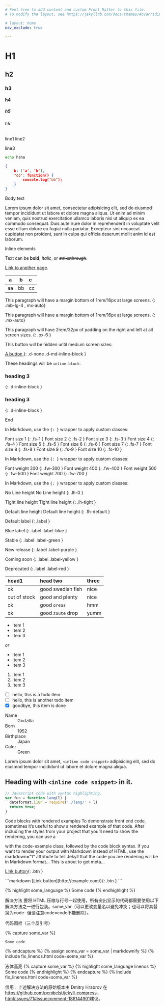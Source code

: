 ```yaml
---
# Feel free to add content and custom Front Matter to this file.
# To modify the layout, see https://jekyllrb.com/docs/themes/#overriding-theme-defaults

# layout: home
nav_exclude: true

---
```


# H1
## h2
### h3
#### h4
##### h5
###### h6

line1
line2

line3

```bash
echo haha
```

```json
{
    b: ['a', 'b'],
    "oo": function() {
        console.log("bb");
    }
}
```







Body text


Lorem ipsum dolor sit amet, consectetur adipisicing elit, sed do eiusmod tempor incididunt ut labore et dolore magna aliqua. Ut enim ad minim veniam, quis nostrud exercitation ullamco laboris nisi ut aliquip ex ea commodo consequat. Duis aute irure dolor in reprehenderit in voluptate velit esse cillum dolore eu fugiat nulla pariatur. Excepteur sint occaecat cupidatat non proident, sunt in culpa qui officia deserunt mollit anim id est laborum.


Inline elements


Text can be **bold**, _italic_, or ~~strikethrough~~.

[Link to another page](another-page).








a | b | c
--- | --- | :---
aa | bb | cc





This paragraph will have a margin bottom of 1rem/16px at large screens.
{: .mb-lg-4 , mx-auto}

This paragraph will have a margin bottom of 1rem/16px at large screens.
{: .mx-auto}

This paragraph will have 2rem/32px of padding on the right and left at all screen sizes.
{: .px-6 }



This button will be hidden until medium screen sizes:

[ A button ](#url)
{: .d-none .d-md-inline-block }

These headings will be `inline-block`:

### heading 3
{: .d-inline-block }

### heading 3
{: .d-inline-block }

End

In Markdown, use the `{: }` wrapper to apply custom classes:

Font size 1
{: .fs-1 }
Font size 2
{: .fs-2 }
Font size 3
{: .fs-3 }
Font size 4
{: .fs-4 }
Font size 5
{: .fs-5 }
Font size 6
{: .fs-6 }
Font size 7
{: .fs-7 }
Font size 8
{: .fs-8 }
Font size 9
{: .fs-9 }
Font size 10
{: .fs-10 }

In Markdown, use the `{: }` wrapper to apply custom classes:

Font weight 300
{: .fw-300 }
Font weight 400
{: .fw-400 }
Font weight 500
{: .fw-500 }
Font weight 700
{: .fw-700 }

In Markdown, use the `{: }` wrapper to apply custom classes:

No Line height
No Line height
{: .lh-0 }

Tight line height
Tight line height
{: .lh-tight }

Default line height
Default line height
{: .fh-default }


Default label
{: .label }

Blue label
{: .label .label-blue }

Stable
{: .label .label-green }

New release
{: .label .label-purple }

Coming soon
{: .label .label-yellow }

Deprecated
{: .label .label-red }


| head1        | head two          | three |
|:-------------|:------------------|:------|
| ok           | good swedish fish | nice  |
| out of stock | good and plenty   | nice  |
| ok           | good `oreos`      | hmm   |
| ok           | good `zoute` drop | yumm  |


- Item 1
- Item 2
- Item 3

_or_

* Item 1
* Item 2
* Item 3

1. Item 1
1. Item 2
1. Item 3

- [ ] hello, this is a todo item
- [ ] hello, this is another todo item
- [x] goodbye, this item is done

<dl>
  <dt>Name</dt>
  <dd>Godzilla</dd>
  <dt>Born</dt>
  <dd>1952</dd>
  <dt>Birthplace</dt>
  <dd>Japan</dd>
  <dt>Color</dt>
  <dd>Green</dd>
</dl>

Lorem ipsum dolor sit amet, `<inline code snippet>` adipisicing elit, sed do eiusmod tempor incididunt ut labore et dolore magna aliqua.

## Heading with `<inline code snippet>` in it.

```js
// Javascript code with syntax highlighting.
var fun = function lang(l) {
  dateformat.i18n = require('./lang/' + l)
  return true;
}
```

Code blocks with rendered examples
To demonstrate front end code, sometimes it’s useful to show a rendered example of that code. After including the styles from your project that you’ll need to show the rendering, you can use a <div> with the code-example class, followed by the code block syntax. If you want to render your output with Markdown instead of HTML, use the markdown="1" attribute to tell Jekyll that the code you are rendering will be in Markdown format… This is about to get meta…

<div class="code-example" markdown="1">

[Link button](http://example.com/){: .btn }

</div>
```markdown
[Link button](http://example.com/){: .btn }
```

{% highlight some_language %}
Some code
{% endhighlight %}

解决方法
要将 HTML 压缩与行号一起使用，所有突出显示的代码都需要使用以下解决方法之一进行包装。some_var（可以更改变量名以避免冲突；也可以将其替换为code- 但请注意code=code不能删除）。

代码围栏（三个反引号）

{% capture some_var %}
```some_language
Some code
```
{% endcapture %}
{% assign some_var = some_var | markdownify %}
{% include fix_linenos.html code=some_var %}

液体高亮
{% capture some_var %}
{% highlight some_language linenos %}
Some code
{% endhighlight %}
{% endcapture %}
{% include fix_linenos.html code=some_var %}

信用：上述解决方法的原始版本由 Dmitry Hrabrov 在<https://github.com/penibelst/jekyll-compress-html/issues/71#issuecomment-188144901>建议。